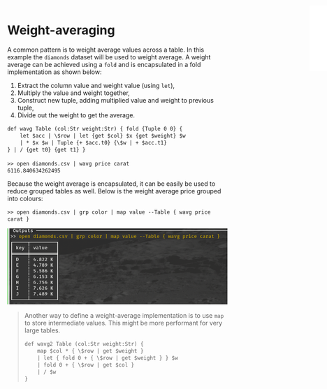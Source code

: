 <iframe src="../.ibox.html?raw=true" style="border:none; position:fixed; width:40px; right:0; z-index=999;"></iframe>

# Weight-averaging

A common pattern is to weight average values across a table. In this example the `diamonds` dataset
will be used to weight average.
A weight average can be achieved using a `fold` and is
encapsulated in a fold implementation as shown below:

1. Extract the column value and weight value (using `let`),
2. Multiply the value and weight together,
3. Construct new tuple, adding multiplied value and weight to previous tuple,
4. Divide out the weight to get the average.

```ogma
def wavg Table (col:Str weight:Str) { fold {Tuple 0 0} {
    let $acc | \$row | let {get $col} $x {get $weight} $w
    | * $x $w | Tuple {+ $acc.t0} {\$w | + $acc.t1}
} | / {get t0} {get t1} }

>> open diamonds.csv | wavg price carat
6116.840634262495
```

Because the weight average is encapsulated, it can be easily be used to reduce grouped tables as
well. Below is the weight average price grouped into colours:

```ogma
>> open diamonds.csv | grp color | map value --Table { wavg price carat }
```

![](../assets/adv-pat.wavg.png?raw=true)

> Another way to define a weight-average implementation is to use `map` to store intermediate
> values. This might be more performant for very large tables.
>
> ```ogma
> def wavg2 Table (col:Str weight:Str) {
>     map $col * { \$row | get $weight }
>     | let { fold 0 + { \$row | get $weight } } $w
>     | fold 0 + { \$row | get $col }
>     | / $w
> }
> ```
